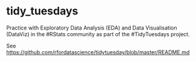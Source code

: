 # tidy_tuesdays
Practice with Exploratory Data Analysis (EDA) and Data Visualisation (DataViz) in the #RStats community as part of the #TidyTuesdays project.

See https://github.com/rfordatascience/tidytuesday/blob/master/README.md